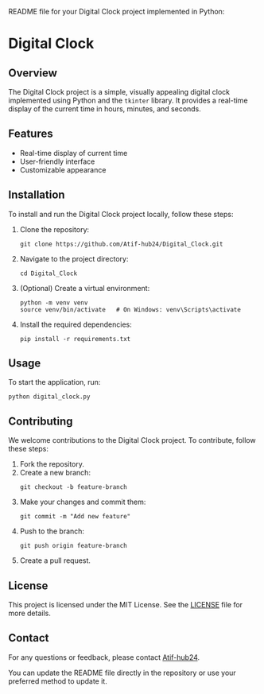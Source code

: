 README file for your Digital Clock project implemented in Python:

# Digital Clock

## Overview
The Digital Clock project is a simple, visually appealing digital clock implemented using Python and the `tkinter` library. It provides a real-time display of the current time in hours, minutes, and seconds.

## Features
- Real-time display of current time
- User-friendly interface
- Customizable appearance

## Installation
To install and run the Digital Clock project locally, follow these steps:

1. Clone the repository:
   ```
   git clone https://github.com/Atif-hub24/Digital_Clock.git
   ```
2. Navigate to the project directory:
   ```
   cd Digital_Clock
   ```
3. (Optional) Create a virtual environment:
   ```
   python -m venv venv
   source venv/bin/activate   # On Windows: venv\Scripts\activate
   ```
4. Install the required dependencies:
   ```
   pip install -r requirements.txt
   ```

## Usage
To start the application, run:
```
python digital_clock.py
```

## Contributing
We welcome contributions to the Digital Clock project. To contribute, follow these steps:

1. Fork the repository.
2. Create a new branch:
   ```
   git checkout -b feature-branch
   ```
3. Make your changes and commit them:
   ```
   git commit -m "Add new feature"
   ```
4. Push to the branch:
   ```
   git push origin feature-branch
   ```
5. Create a pull request.

## License
This project is licensed under the MIT License. See the [LICENSE](LICENSE) file for more details.

## Contact
For any questions or feedback, please contact [Atif-hub24](https://github.com/Atif-hub24).

You can update the README file directly in the repository or use your preferred method to update it.
